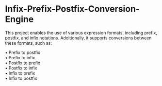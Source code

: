# Infix-Prefix-Postfix-Conversion-Engine

This project enables the use of various expression formats, including prefix, postfix, and infix notations. Additionally, it supports conversions between these formats, such as:

 • Prefix to postfix<br/>
 • Prefix to infix<br/>
 • Postfix to prefix<br/>
 • Postfix to infix<br/>
 • Infix to prefix<br/>
 • Infix to postfix<br/>
